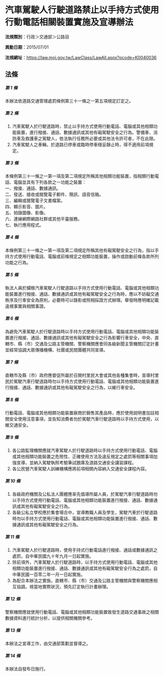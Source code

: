 # 汽車駕駛人行駛道路禁止以手持方式使用行動電話相關裝置實施及宣導辦法

**法規類別**：行政＞交通部＞公路目

**異動日期**：2015/07/01  

**法規網址**：https://law.moj.gov.tw/LawClass/LawAll.aspx?pcode=K0040036





## 法條
##### 第 1 條
本辦法依道路交通管理處罰條例第三十一條之一第五項規定訂定之。

##### 第 2 條
1. 汽車駕駛人於行駛道路時，禁止以手持方式使用行動電話、電腦或其他相類功能裝置，進行撥接、通話、數據通訊或其他有礙駕駛安全之行為。警備車、消防車及救護車之駕駛人，依法執行任務所必要或其他法令許可者，不在此限。
1. 汽車駕駛人之車輛，於道路已停車或臨時停車穩妥靜止時，得不適用前項規定。

##### 第 3 條
本條例第三十一條之一第一項及第二項規定所稱其他相類功能裝置，指相類行動電話、電腦並具有下列各款之一功能之裝置：  
一、撥接、通話、數據通訊。  
二、發送、接收或閱覽電子郵件、簡訊、語音信箱。  
三、編輯或閱覽電子文書檔案。  
四、顯示影音、圖片。  
五、拍錄圖像、影像。  
六、連線網際網路社群或其他平臺服務。  
七、執行應用程式。  

##### 第 4 條
本條例第三十一條之一第一項及第二項規定所稱其他有礙駕駛安全之行為，指以手持方式使用行動電話、電腦或前條規定之相類功能裝置，操作或啟動前條各款所列功能之行為。

##### 第 5 條
執法人員於攔檢汽車駕駛人行駛道路以手持方式使用行動電話、電腦或其他相類功能裝置進行撥接、通話、數據通訊或其他有礙駕駛安全之行為時，應以不妨礙交通秩序及行車安全為原則，必要時可以錄影或照相採證方式辦理。舉發時應明確記載違規事實與相關事證。

##### 第 6 條
為避免汽車駕駛人於行駛道路時以手持方式使用行動電話、電腦或其他相類功能裝置進行撥接、通話、數據通訊或其他有礙駕駛安全之行為影響行車安全，中央、直轄市、縣（市）交通及公路主管機關、警察機關應會同各級新聞主管機關訂定計畫並經常協調大眾傳播機構、社團或民間團體共同宣導。

##### 第 7 條
直轄市及縣（市）政府應督促所屬於召開村里民大會或其他各種集會時，宣導村里民於駕駛汽車行駛道路時勿以手持方式使用行動電話、電腦或其他相類功能裝置進行撥接、通話、數據通訊或其他有礙駕駛安全之行為，以維行車安全。

##### 第 8 條
行動電話、電腦或其他相類功能裝置廠商於銷售其產品時，應於使用說明書加註相關安全使用注意事項，並告知消費者勿於駕駛汽車行駛道路時以手持方式使用，以維交通安全。

##### 第 9 條
1. 各公路監理機關應就汽車駕駛人於行駛道路時以手持方式使用行動電話、電腦或其他相類功能裝置之危險性、正確使用方法及違反規定之處罰等相關事項加強宣導，並納入駕駛執照考驗筆試題庫及道路交通安全講習課程。
1. 各公民營汽車駕駛人訓練機構應將前項相關內容納入交通安全課程內容。

##### 第 10 條
1. 各級政府機關及公私法人團體應率先倡導所屬人員，於駕駛汽車行駛道路時勿以手持方式使用行動電話、電腦或其他相類功能裝置進行撥接、通話、數據通訊或其他有礙駕駛安全之行為。
1. 各級公私立學校應於集會場合中，宣導教職人員及學生，駕駛汽車於行駛道路時勿以手持方式使用行動電話、電腦或其他相類功能裝置進行撥接、通話、數據通訊或其他有礙駕駛安全之行為。

##### 第 11 條
1. 汽車駕駛人於行駛道路時，使用手持式行動電話進行撥接、通話或數據通訊之處罰，自中華民國九十年九月一日起實施。
1. 除前項外，汽車駕駛人於行駛道路時，以手持方式使用行動電話、電腦或其他相類功能裝置進行撥接、通話、數據通訊或其他有礙駕駛安全行為之處罰，自中華民國一百零二年一月一日起實施。
1. 為配合本辦法之實施，直轄市、縣（市）交通及公路主管機關與警察機關應相互協調，視當地實際狀況，預先訂定執行計畫辦理。

##### 第 12 條
警察機關應就使用行動電話、電腦或其他相類功能裝置致發生道路交通事故之相關數據資料進行統計分析，以提供相關機關參考。

##### 第 13 條
本辦法之宣導工作，由交通部策劃並督導之。

##### 第 14 條
本辦法自發布日施行。


